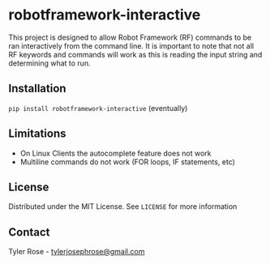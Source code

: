 # robotframework-interactive
This project is designed to allow Robot Framework (RF) commands to be ran interactively from the command line. It is 
important to note that not all RF keywords and commands will work as this is reading the input string and determining 
what to run.

## Installation
`pip install robotframework-interactive` (eventually)

## Limitations
* On Linux Clients the autocomplete feature does not work
* Multiline commands do not work (FOR loops, IF statements, etc)

## License
Distributed under the MIT License. See `LICENSE` for more information

## Contact
Tyler Rose - tylerjosephrose@gmail.com